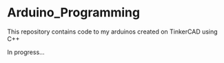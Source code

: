 # Arduino_Programming
This repository contains code to my arduinos created on TinkerCAD using C++

In progress...
